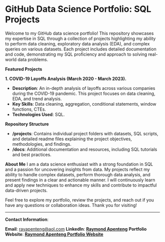 # GitHub Data Science Portfolio: SQL Projects
Welcome to my GitHub data science portfolio! This repository showcases my expertise in SQL through a collection of projects highlighting my ability to perform data cleaning, exploratory data analysis (EDA), and complex queries on various datasets. Each project includes detailed documentation and code, demonstrating my SQL proficiency and approach to solving real-world data problems.

**Featured Projects**

  **1. COVID-19 Layoffs Analysis (March 2020 - March 2023).**

  - **Description**: An in-depth analysis of layoffs across various companies during the COVID-19 pandemic. This project focuses on data cleaning, EDA, and trend analysis.
  - **Key Skills**: Data cleaning, aggregation, conditional statements, window functions, CTEs.
  - **Technologies Used**: SQL.

**Repository Structure**
- **/projects**: Contains individual project folders with datasets, SQL scripts, and detailed readme files explaining the project objectives, methodologies, and findings.
- **/docs**: Additional documentation and resources, including SQL tutorials and best practices.

**About Me**
I am a data science enthusiast with a strong foundation in SQL and a passion for uncovering insights from data. My projects reflect my ability to handle complex datasets, perform thorough data analysis, and present findings in a clear and actionable manner. I will continuously learn and apply new techniques to enhance my skills and contribute to impactful data-driven projects.

Feel free to explore my portfolio, review the projects, and reach out if you have any questions or collaboration ideas. Thank you for visiting!

***

**Contact Information**:

**Email**: rayapenteng@aol.com
**LinkedIn**: __[Raymond Apenteng](www.linkedin.com/in/raymond-apenteng)__
**Portfolio Website**: __[Raymond Apenteng Portfolio Website](https://www.datascienceportfol.io/rayapenteng)__
